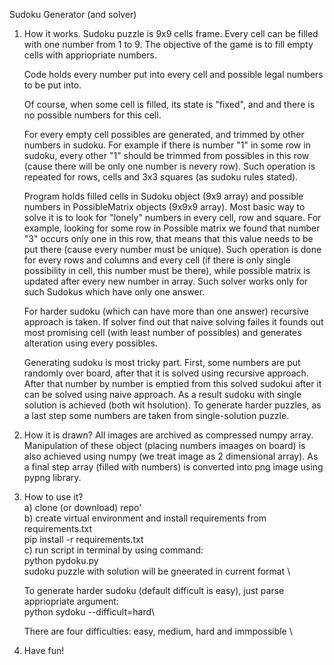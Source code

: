 Sudoku Generator (and solver)

1. How it works.
    Sudoku puzzle is 9x9 cells frame. Every cell can be filled with one number from 1 to 9. The
    objective of the game is to fill empty cells with appriopriate numbers. 

    Code holds every number put into every cell and possible legal numbers to be put into. 

    Of course, when some cell is filled, its state is "fixed", and and there is no possible numbers
    for this cell. 

    For every empty cell possibles are generated, and trimmed by other numbers in sudoku. For
    example if there is number "1" in some row in sudoku, every other "1" should be trimmed from
    possibles in this row (cause there will be only one number is nevery row). 
    Such operation is repeated for rows, cells and 3x3 squares (as sudoku rules stated).

    Program holds filled cells in Sudoku object (9x9 array) and possible numbers in PossibleMatrix
    objects (9x9x9 array). Most basic way to solve it is to look for "lonely" numbers in every cell,
    row and square. For example, looking for some row in Possible matrix we found that number "3"
    occurs only one in this row, that means that this value needs to be put there (cause every
    number must be unique). Such operation is done for every rows and columns and every cell (if
    there is only single possibility in cell, this number must be there), while possible matrix is
    updated after every new number in array. 
    Such solver works only for such Sudokus which have only one answer. 

    For harder sudoku (which can have more than one answer) recursive approach is taken. If solver
    find out that naive solving failes it founds out most promising cell (with least number of
    possibles) and generates alteration using every possibles.

    Generating sudoku is most tricky part. First, some numbers are put randomly over board, after
    that it is solved using recursive approach. After that number by number is emptied from this
    solved sudokui after it can be solved using naive approach. As a result sudoku with single
    solution is achieved (both wit hsolution). To generate harder puzzles, as a last step some
    numbers are taken from single-solution puzzle.

2. How it is drawn?
    All images are archived as compressed numpy array. Manipulation of these object (placing numbers
    imaages on board) is also achieved using numpy (we treat image as 2 dimensional array). As a
    final step array (filled with numbers) is converted into png image using pypng library.

3. How to use it? \
    a) clone (or download) repo' \
    b) create virtual environment and install requirements from requirements.txt \
        pip install -r requirements.txt \
    c) run script in terminal by using command: \
        python pydoku.py \
    sudoku puzzle with solution will be gneerated in current format \

    To generate harder sudoku (default difficult is easy), just parse appriopriate argument: \
        python sydoku --difficult=hard\

    There are four difficulties: easy, medium, hard and immpossible \

4. Have fun!
